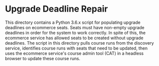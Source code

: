 # Upgrade Deadline Repair

This directory contains a Python 3.6.x script for populating upgrade deadlines on
ecommerce seats. Seats must have non-empty upgrade deadlines in order for the system
to work correctly. In spite of this, the ecommerce service has allowed seats to
be created without upgrade deadlines. The script in this directory pulls course
runs from the discovery service, identifies course runs with seats that need to
be updated, then uses the ecommerce service's course admin tool (CAT) in a headless
browser to update these course runs.
